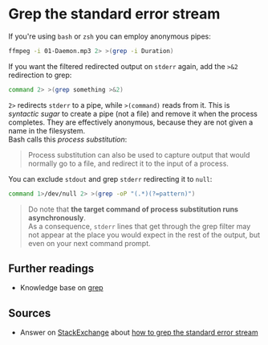 # Grep the standard error stream

If you're using `bash` or `zsh` you can employ anonymous pipes:

```sh
ffmpeg -i 01-Daemon.mp3 2> >(grep -i Duration)
```

If you want the filtered redirected output on `stderr` again, add the `>&2` redirection to grep:

```sh
command 2> >(grep something >&2)
```

`2>` redirects `stderr` to a pipe, while `>(command)` reads from it. This is _syntactic sugar_ to create a pipe (not a file) and remove it when the process completes. They are effectively anonymous, because they are not given a name in the filesystem.<br/>
Bash calls this _process substitution_:

> Process substitution can also be used to capture output that would normally go to a file, and redirect it to the input of a process.

You can exclude `stdout` and grep `stderr` redirecting it to `null`:

```sh
command 1>/dev/null 2> >(grep -oP "(.*)(?=pattern)")
```

> Do note that **the target command of process substitution runs asynchronously**.<br/>
> As a consequence, `stderr` lines that get through the grep filter may not appear at the place you would expect in the rest of the output, but even on your next command prompt.

## Further readings

- Knowledge base on [grep]

[grep]: grep.md

## Sources

- Answer on [StackExchange] about [how to grep the standard error stream]

[stackexchange]: https://unix.stackexchange.com

<!--
  References
  -->

<!-- Others -->
[how to grep the standard error stream]: https://unix.stackexchange.com/questions/3514/how-to-grep-standard-error-stream-stderr/#3657
